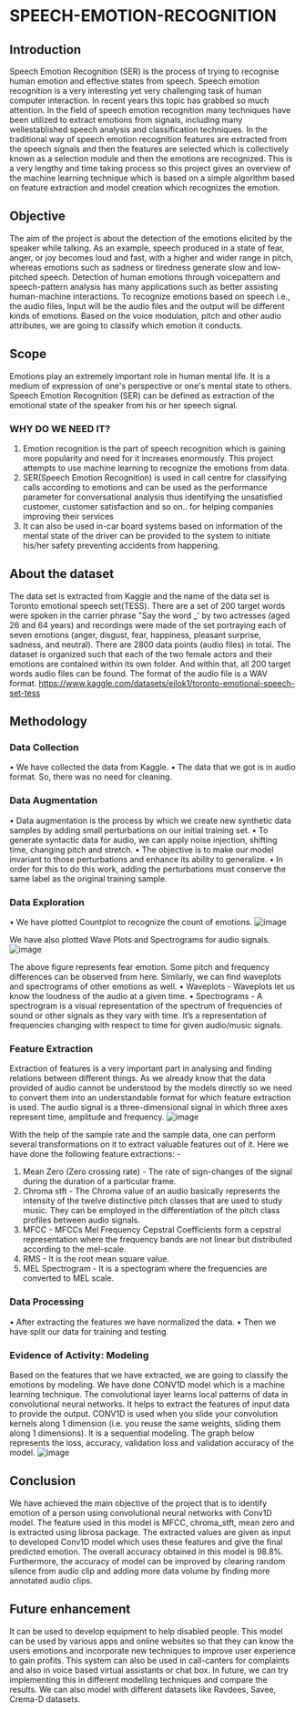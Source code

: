 # SPEECH-EMOTION-RECOGNITION
## Introduction
Speech Emotion Recognition (SER) is the process of trying to recognise human emotion and effective states from speech. Speech emotion recognition is a very interesting yet very challenging task of human computer interaction. In recent years this topic has grabbed so much attention. In the field of speech emotion recognition many techniques have been utilized to extract emotions from signals, including many wellestablished speech analysis and classification techniques. In the traditional way of speech emotion recognition features are extracted from the speech signals and then the features are selected which is collectively known as a selection module and then the emotions are recognized. This is a very lengthy and time taking process so this project gives an overview of the machine learning technique which is based on a simple algorithm based on feature extraction and model creation which recognizes the emotion.
## Objective
The aim of the project is about the detection of the emotions elicited by the speaker while talking. As an example, speech produced in a state of fear, anger, or joy becomes loud and fast, with a higher and wider range in pitch, whereas emotions such as sadness or tiredness generate slow and low-pitched speech. Detection of human emotions through voicepattern and speech-pattern analysis has many applications such as better assisting human-machine interactions. To recognize emotions based on speech i.e., the audio files, Input will be the audio files and the output will be different kinds of emotions. Based on the voice modulation, pitch and other audio attributes, we are going to classify which emotion it conducts.
## Scope
Emotions play an extremely important role in human mental life. It is a medium of expression of one's perspective or one's mental state to others. Speech Emotion Recognition (SER) can be defined as extraction of the emotional state of the speaker from his or her speech signal.                                                  
### WHY DO WE NEED IT?                                                                                                                                                
1. Emotion recognition is the part of speech recognition which is gaining more popularity and need for it increases enormously. This project attempts to use machine learning to recognize the emotions from data.                                                                                                                          
2. SER(Speech Emotion Recognition) is used in call centre for classifying calls according to emotions and can be used as the performance parameter for conversational analysis thus identifying the unsatisfied customer, customer satisfaction and so on.. for helping companies improving their services                                   
3. It can also be used in-car board systems based on information of the mental state of the driver can be provided to the system to initiate his/her safety preventing accidents from happening.
## About the dataset
The data set is extracted from Kaggle and the name of the data set is Toronto emotional speech set(TESS). There are a set of 200 target words were spoken in the carrier phrase "Say the word _' by two actresses (aged 26 and 64 years) and recordings were made of the set portraying each of seven emotions (anger, disgust, fear, happiness, pleasant surprise, sadness, and neutral). There are 2800 data points (audio files) in total. The dataset is organized such that each of the two female actors and their emotions are contained within its own folder. And within that, all 200 target words audio files can be found. The format of the audio file is a WAV format.
https://www.kaggle.com/datasets/ejlok1/toronto-emotional-speech-set-tess
## Methodology
### Data Collection
• We have collected the data from Kaggle.
• The data that we got is in audio format. So, there was no need for
cleaning.
### Data Augmentation
• Data augmentation is the process by which we create new
synthetic data samples by adding small perturbations on our initial
training set.
• To generate syntactic data for audio, we can apply noise injection,
shifting time, changing pitch and stretch.
• The objective is to make our model invariant to those perturbations
and enhance its ability to generalize.
• In order for this to do this work, adding the perturbations must
conserve the same label as the original training sample.
### Data Exploration
• We have plotted Countplot to recognize the count of emotions.
![image](https://user-images.githubusercontent.com/93417422/185061597-07888b19-dd80-464b-86e3-d8f6024cce89.png)

We have also plotted Wave Plots and Spectrograms for audio signals.
![image](https://user-images.githubusercontent.com/93417422/185061906-d364eacf-640b-4e6d-89f1-aae7ccf69df5.png)

The above figure represents fear emotion. Some pitch and frequency differences can be observed from here. Similarly, we can find waveplots and spectrograms of other emotions as well.
• Waveplots - Waveplots let us know the loudness of the audio at a given time.
• Spectrograms - A spectrogram is a visual representation of the spectrum of frequencies of sound or other signals as they vary with time. It’s a representation of frequencies changing with respect to time for given audio/music signals.
### Feature Extraction
Extraction of features is a very important part in analysing and finding
relations between different things. As we already know that the data
provided of audio cannot be understood by the models directly so we
need to convert them into an understandable format for which feature
extraction is used.
The audio signal is a three-dimensional signal in which three axes
represent time, amplitude and frequency.
![image](https://user-images.githubusercontent.com/93417422/185062349-5004cba7-2b16-4bae-a468-e386fc5cb9fb.png)

With the help of the sample rate and the sample data, one can perform
several transformations on it to extract valuable features out of it. Here
we have done the following feature extractions: -
1. Mean Zero (Zero crossing rate) - The rate of sign-changes of the
signal during the duration of a particular frame.
2. Chroma stft - The Chroma value of an audio basically represents
the intensity of the twelve distinctive pitch classes that are used to
study music. They can be employed in the differentiation of the
pitch class profiles between audio signals.
3. MFCC - MFCCs Mel Frequency Cepstral Coefficients form a
cepstral representation where the frequency bands are not linear
but distributed according to the mel-scale.
4. RMS - It is the root mean square value.
5. MEL Spectrogram - It is a spectogram where the frequencies are
converted to MEL scale.
### Data Processing
• After extracting the features we have normalized the data.
• Then we have split our data for training and testing.
### Evidence of Activity: Modeling
Based on the features that we have extracted, we are going to classify
the emotions by modeling. We have done CONV1D model which is a
machine learning technique. The convolutional layer learns local
patterns of data in convolutional neural networks. It helps to extract the
features of input data to provide the output. CONV1D is used when you
slide your convolution kernels along 1 dimension (i.e. you reuse the
same weights, sliding them along 1 dimensions). It is a sequential
modeling.
The graph below represents the loss, accuracy, validation loss and
validation accuracy of the model.
![image](https://user-images.githubusercontent.com/93417422/185062738-3783d8c6-8236-47b2-b2e4-f17f47173b53.png)

## Conclusion
We have achieved the main objective of the project that is to identify
emotion of a person using convolutional neural networks with Conv1D
model. The feature used in this model is MFCC, chroma_stft, mean zero
and is extracted using librosa package. The extracted values are given
as input to developed Conv1D model which uses these features and
give the final predicted emotion. The overall accuracy obtained in this
model is 98.8%. Furthermore, the accuracy of model can be improved
by clearing random silence from audio clip and adding more data volume
by finding more annotated audio clips.
## Future enhancement
It can be used to develop equipment to help disabled people. This model can be
used by various apps and online websites so that they can know the users
emotions and incorporate new techniques to improve user experience to gain
profits. This system can also be used in call-canters for complaints and also in
voice based virtual assistants or chat box.
In future, we can try implementing this in different modelling techniques and
compare the results. We can also model with different datasets like Ravdees,
Savee, Crema-D datasets.


